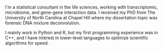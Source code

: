 I'm a statistical consultant in the life sciences, working with transcriptomic, microbiome, and gene-gene interaction data. I received my PhD from The University of North Carolina at Chapel Hill where my dissertation topic was forensic DNA mixture deconvolution.

I mainly work in Python and R, but my first programming experience was in C++, and I have interest in lower-level languages to optimize scientific algorithms for speed.

<!---
taylorpetty/taylorpetty is a ✨ special ✨ repository because its `README.md` (this file) appears on your GitHub profile.
You can click the Preview link to take a look at your changes.
--->
